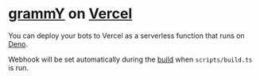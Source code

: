 # [grammY](https://grammy.dev) on [Vercel](https://vercel.dev)

You can deploy your bots to Vercel as a serverless function that runs on
[Deno](https://deno.com).

Webhook will be set automatically during the
[build](https://vercel.com/docs/deployments/builds) when `scripts/build.ts` is
run.
